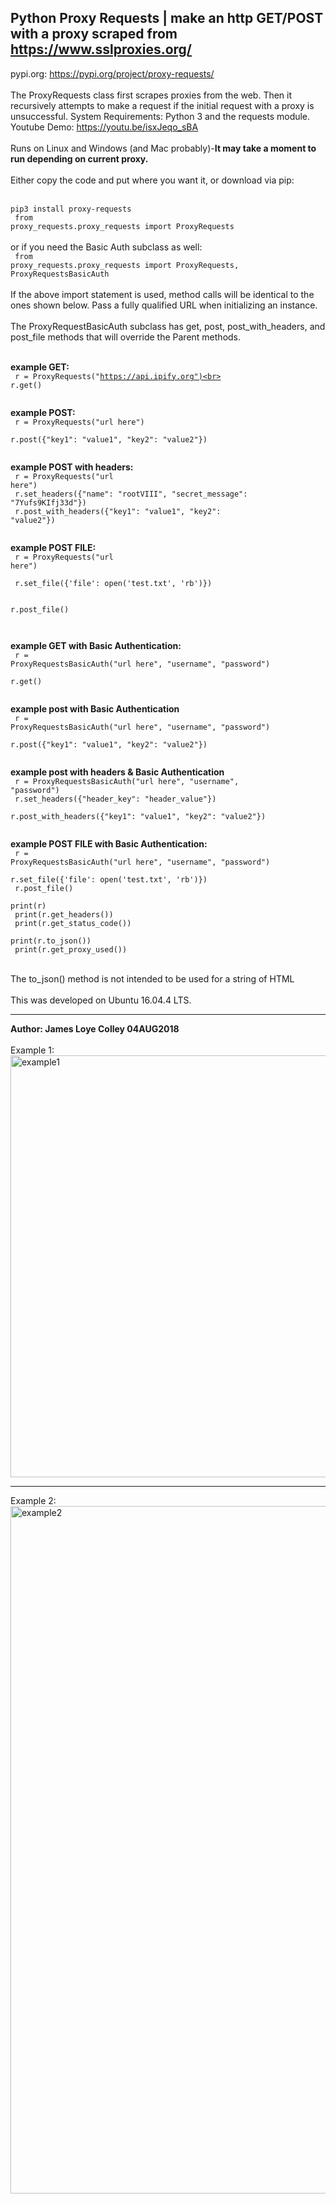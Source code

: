 ## Python Proxy Requests | make an http GET/POST with a proxy scraped from https://www.sslproxies.org/
pypi.org: https://pypi.org/project/proxy-requests/
<br><br>
The ProxyRequests class first scrapes proxies from the web. Then it recursively attempts to make a request if the initial request with a proxy is unsuccessful. System Requirements: Python 3 and the requests module.
<br> Youtube Demo:  https://youtu.be/isxJeqo_sBA
<br><br>
Runs on Linux and Windows (and Mac probably)-<b>It may take a moment to run depending on current proxy.</b>
<br><br>
Either copy the code and put where you want it, or download via pip:
<br><br>
<code>
pip3 install proxy-requests
</code>
<br>
<code>
from proxy_requests.proxy_requests import ProxyRequests
</code>
<br><br>
or if you need the Basic Auth subclass as well:
<br>
<code>
from proxy_requests.proxy_requests import ProxyRequests, ProxyRequestsBasicAuth
</code>
<br><br>
If the above import statement is used, method calls will be identical to the ones shown below. Pass a fully qualified URL when initializing an instance.
<br><br>
The ProxyRequestBasicAuth subclass has get, post, post_with_headers, and post_file methods that will override the Parent methods.
<br><br>

<b>example GET:</b><br>
<code>
  r = ProxyRequests("https://api.ipify.org")<br>
  r.get()<br>
</code>

<b>example POST:</b><br>
<code>
  r = ProxyRequests("url here")<br>
  r.post({"key1": "value1", "key2": "value2"})<br>
</code>

<b>example POST with headers:</b><br>
<code>
  r = ProxyRequests("url here")<br>
  r.set_headers({"name": "rootVIII", "secret_message": "7Yufs9KIfj33d"})<br>
  r.post_with_headers({"key1": "value1", "key2": "value2"})<br>
</code>

<b>example POST FILE:</b><br>
<code>
  r = ProxyRequests("url here")<br><br>
  r.set_file({'file': open('test.txt', 'rb')})<br><br>
  r.post_file()<br><br>
</code>

<b>example GET with Basic Authentication:</b><br>
<code>
  r = ProxyRequestsBasicAuth("url here", "username", "password")<br>
  r.get()<br>
</code>

<b>example post with Basic Authentication</b><br>
<code>
  r = ProxyRequestsBasicAuth("url here", "username", "password")<br>
  r.post({"key1": "value1", "key2": "value2"})<br>
</code>

<b>example post with headers & Basic Authentication</b><br>
<code>
  r = ProxyRequestsBasicAuth("url here", "username", "password")<br>
  r.set_headers({"header_key": "header_value"})<br>
  r.post_with_headers({"key1": "value1", "key2": "value2"})<br>
</code>

<b>example POST FILE with Basic Authentication:</b><br>
<code>
  r = ProxyRequestsBasicAuth("url here", "username", "password")<br>
  r.set_file({'file': open('test.txt', 'rb')})<br>
  r.post_file()<br>
  print(r)<br>
  print(r.get_headers())<br>
  print(r.get_status_code())<br>
  print(r.to_json())<br>
  print(r.get_proxy_used())<br>
</code>
<br><br>
The to_json() method is not intended to be used for a string of HTML
<br><br>
This was developed on Ubuntu 16.04.4 LTS.
<hr>
<b>Author: James Loye Colley  04AUG2018</b><br><br>
Example 1:<br>
<img src="https://github.com/rootVIII/proxy_requests/blob/master/example.png" alt="example1" height="675" width="950"><hr>
Example 2:<br>
<img src="https://github.com/rootVIII/proxy_requests/blob/master/example_post_with_headers.png" alt="example2" height="1100" width="950">
